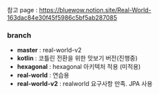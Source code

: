 참고 page : https://bluewow.notion.site/Real-World-163dac84e30f45f5986c5bf5ab287085

### branch
- **master** : real-world-v2
- **kotlin** : 코틀린 전환을 위한 맛보기 버전(진행중)
- **hexagonal** : hexagonal 아키텍처 적용 (미적용)
- **real-world** : 연습용
- **real-world-v2** : realworld 요구사항 만족. JPA 사용
